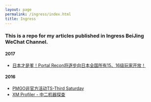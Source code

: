 ```yaml
---
layout: page
permalink: /ingress/index.html
title: Ingress
---
```


### This is a repo for my articles published in Ingress BeiJing WeChat Channel. 

#### 2017

- [日本才是爹！Portal Recon将逐步向日本全国所有15、16级玩家开放！](https://reiinoki.github.io/ingress/2017-04-12.html)

#### 2016

- [PMGO非官方活动TS-Third Saturday](https://reiinoki.github.io/ingress/2016-09-17.html)
- [XM Profiler - 中二机器探查](https://reiinoki.github.io/ingress/2016-07-14.html)